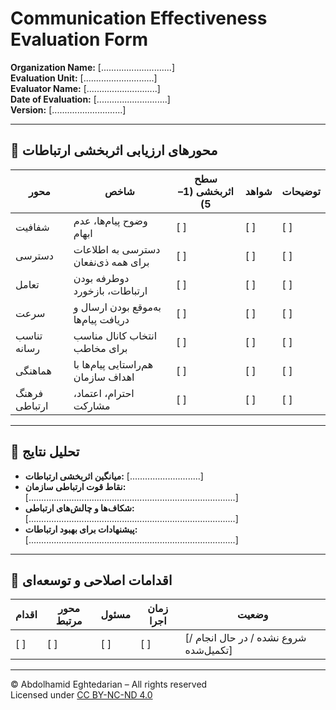 # Communication Effectiveness Evaluation Form  
**Organization Name:** [............................]  
**Evaluation Unit:** [............................]  
**Evaluator Name:** [............................]  
**Date of Evaluation:** [............................]  
**Version:** [............................]  

---

## 🔹 محورهای ارزیابی اثربخشی ارتباطات

| محور | شاخص | سطح اثربخشی (1–5) | شواهد | توضیحات |
|------|------|---------------------|--------|----------|
| شفافیت | وضوح پیام‌ها، عدم ابهام | [  ] | [  ] | [  ] |
| دسترسی | دسترسی به اطلاعات برای همه ذی‌نفعان | [  ] | [  ] | [  ] |
| تعامل | دوطرفه بودن ارتباطات، بازخورد | [  ] | [  ] | [  ] |
| سرعت | به‌موقع بودن ارسال و دریافت پیام‌ها | [  ] | [  ] | [  ] |
| تناسب رسانه | انتخاب کانال مناسب برای مخاطب | [  ] | [  ] | [  ] |
| هماهنگی | هم‌راستایی پیام‌ها با اهداف سازمان | [  ] | [  ] | [  ] |
| فرهنگ ارتباطی | احترام، اعتماد، مشارکت | [  ] | [  ] | [  ] |

---

## 🔹 تحلیل نتایج

- **میانگین اثربخشی ارتباطات:** [............................]  
- **نقاط قوت ارتباطی سازمان:**  
  [..................................................................................]  
- **شکاف‌ها و چالش‌های ارتباطی:**  
  [..................................................................................]  
- **پیشنهادات برای بهبود ارتباطات:**  
  [..................................................................................]

---

## 🔹 اقدامات اصلاحی و توسعه‌ای

| اقدام | محور مرتبط | مسئول | زمان اجرا | وضعیت |
|--------|--------------|--------|------------|--------|
| [  ]   | [  ]         | [  ]   | [  ]       | [شروع نشده / در حال انجام / تکمیل‌شده] |

---

© Abdolhamid Eghtedarian – All rights reserved  
Licensed under [CC BY-NC-ND 4.0](https://creativecommons.org/licenses/by-nc-nd/4.0/)

